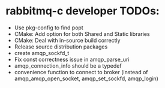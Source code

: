 # rabbitmq-c developer TODOs:
 - Use pkg-config to find popt
 - CMake: Add option for both Shared and Static libraries
 - CMake: Deal with in-source build correctly
 - Release source distribution packages
 - create amqp_sockfd_t
 - Fix const correctness issue in amqp_parse_uri
 - amqp_connection_info should be a typedef
 - convenience function to connect to broker (instead of amqp_amqp_open_socket,
     amqp_set_sockfd, amqp_login)
  
